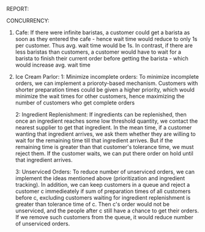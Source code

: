 REPORT:



CONCURRENCY:
1. Cafe:
    If there were infinite baristas, a customer could get a barista as soon as they entered the cafe - hence wait time would reduce to only 1s per customer. Thus avg. wait time would be 1s. In contrast, if there are less baristas than customers, a customer would have
    to wait for a barista to finish their current order before getting the barista - which would increase avg. wait time

2. Ice Cream Parlor:
    1: Minimize incomplete orders: To minimize incomplete orders, we can implement a prioroty-based mechanism. Customers with
                                    shorter preparation times could be given a higher priority, which would minimize the wait 
                                    times for other customers, hence maximizing the number of customers who get complete orders

    2: Ingredient Replenishment: If ingredients can be replenished, then once an ingredient reaches some low threshold quantity, we
                                 contact the nearest supplier to get that ingredient. In the mean time, if a customer wanting that
                                 ingredient arrives, we ask them whether they are willing to wait for the remaining time till that 
                                 ingredient arrives. But if the remaining time is greater than that customer's tolerance time, we
                                 must reject them. If the customer waits, we can put there order on hold until that ingredient arrives.

    3: Unserviced Orders: To reduce number of unserviced orders, we can implement the ideas mentioned above (prioritization and
                          ingredient tracking). In addition, we can keep customers in a queue and reject a customer c immedieately if
                          sum of preparation times of all customers before c, excluding customers waiting for ingredient replenishment is greater than tolerance time of c. Then c's order would not be unserviced, and the people after c still have a chance to get their orders. If we remove such customers from the queue, it would reduce number of unserviced orders.